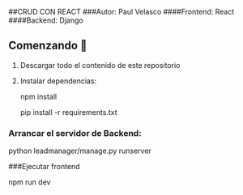 ##CRUD CON REACT
###Autor: Paul Velasco
####Frontend: React
####Backend: Django

## Comenzando 🚀

1. Descargar todo el contenido de este repositorio
2. Instalar dependencias:
   

   npm install


   pip install -r requirements.txt
   
### Arrancar el servidor de Backend:

python leadmanager/manage.py runserver

###Ejecutar frontend

npm run dev